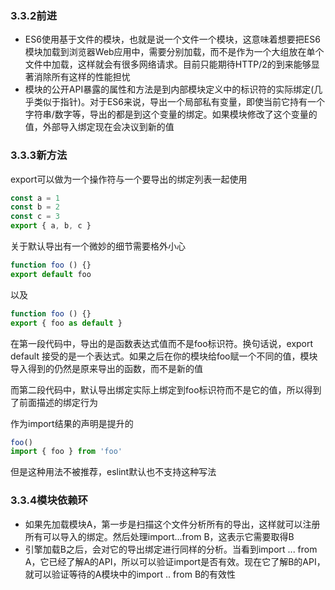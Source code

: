 ### 3.3.2前进

* ES6使用基于文件的模块，也就是说一个文件一个模块，这意味着想要把ES6模块加载到浏览器Web应用中，需要分别加载，而不是作为一个大组放在单个文件中加载，这样就会有很多网络请求。目前只能期待HTTP/2的到来能够显著消除所有这样的性能担忧
* 模块的公开API暴露的属性和方法是到内部模块定义中的标识符的实际绑定(几乎类似于指针)。对于ES6来说，导出一个局部私有变量，即使当前它持有一个字符串/数字等，导出的都是到这个变量的绑定。如果模块修改了这个变量的值，外部导入绑定现在会决议到新的值

### 3.3.3新方法

export可以做为一个操作符与一个要导出的绑定列表一起使用

```js
const a = 1
const b = 2
const c = 3
export { a, b, c }
```

关于默认导出有一个微妙的细节需要格外小心

```js
function foo () {}
export default foo
```

以及

```js
function foo () {}
export { foo as default }
```

在第一段代码中，导出的是函数表达式值而不是foo标识符。换句话说，export default 接受的是一个表达式。如果之后在你的模块给foo赋一个不同的值，模块导入得到的仍然是原来导出的函数，而不是新的值

而第二段代码中，默认导出绑定实际上绑定到foo标识符而不是它的值，所以得到了前面描述的绑定行为

作为import结果的声明是提升的

```js
foo()
import { foo } from 'foo'
```

但是这种用法不被推荐，eslint默认也不支持这种写法



### 3.3.4模块依赖环

* 如果先加载模块A，第一步是扫描这个文件分析所有的导出，这样就可以注册所有可以导入的绑定。然后处理import...from B，这表示它需要取得B
* 引擎加载B之后，会对它的导出绑定进行同样的分析。当看到import ... from A，它已经了解A的API，所以可以验证import是否有效。现在它了解B的API，就可以验证等待的A模块中的import .. from B的有效性